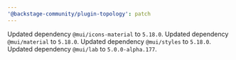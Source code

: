 ```yaml
---
'@backstage-community/plugin-topology': patch
---
```


Updated dependency `@mui/icons-material` to `5.18.0`.
Updated dependency `@mui/material` to `5.18.0`.
Updated dependency `@mui/styles` to `5.18.0`.
Updated dependency `@mui/lab` to `5.0.0-alpha.177`.
